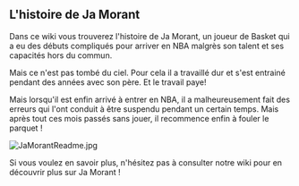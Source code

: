 ## L'histoire de Ja Morant

Dans ce wiki vous trouverez l'histoire de Ja Morant, 
un joueur de Basket qui a eu des débuts compliqués pour arriver en NBA malgrès son talent et ses capacités hors du commun.

Mais ce n'est pas tombé du ciel. Pour cela il a travaillé dur et s'est entrainé pendant des années avec son père.
Et le travail paye! 

Mais lorsqu'il est enfin arrivé à entrer en NBA, il a malheureusement fait des erreurs qui l'ont conduit à être suspendu pendant un certain temps.
Mais après tout ces mois passés sans jouer, il recommence enfin à fouler le parquet !

![ JaMorantReadme.jpg](https://github.com/MatisROMBI/travailR104/blob/main/JaMorantReadme.jpg)

Si vous voulez en savoir plus, n'hésitez pas à consulter notre wiki pour en découvrir plus sur Ja Morant !
